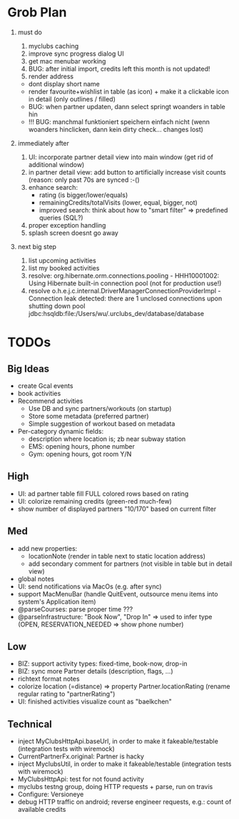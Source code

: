 
# Grob Plan

1. must do
    1. myclubs caching
    1. improve sync progress dialog UI
    1. get mac menubar working
    1. BUG: after initial import, credits left this month is not updated!
    1. render address
    * dont display short name
    * render favourite+wishlist in table (as icon) + make it a clickable icon in detail (only outlines / filled)
    * BUG: when partner updaten, dann select springt woanders in table hin
    * !!! BUG: manchmal funktioniert speichern einfach nicht (wenn woanders hinclicken, dann kein dirty check... changes lost) 

1. immediately after
    1. UI: incorporate partner detail view into main window (get rid of additional window)
    1. in partner detail view: add button to artificially increase visit counts (reason: only past 70s are synced :-()
    1. enhance search:
        * rating (is bigger/lower/equals)
        * remainingCredits/totalVisits (lower, equal, bigger, not)
        * improved search: think about how to "smart filter" => predefined queries (SQL?)
    1. proper exception handling
    1. splash screen doesnt go away

1. next big step
    1. list upcoming activities
    1. list my booked activities
    1. resolve: org.hibernate.orm.connections.pooling - HHH10001002: Using Hibernate built-in connection pool (not for production use!)
    1. resolve o.h.e.j.c.internal.DriverManagerConnectionProviderImpl - Connection leak detected: there are 1 unclosed connections upon shutting down pool jdbc:hsqldb:file:/Users/wu/.urclubs_dev/database/database

# TODOs

## Big Ideas

* create Gcal events
* book activities
* Recommend activities
    * Use DB and sync partners/workouts (on startup)
    * Store some metadata (preferred partner)
    * Simple suggestion of workout based on metadata
* Per-category dynamic fields:
    * description where location is; zb near subway station
    * EMS: opening hours, phone number
    * Gym: opening hours, got room Y/N

## High

* UI: ad partner table fill FULL colored rows based on rating
* UI: colorize remaining credits (green-red much-few)
* show number of displayed partners "10/170" based on current filter

## Med

* add new properties: 
    * locationNote (render in table next to static location address)
    * add secondary comment for partners (not visible in table but in detail view)
* global notes
* UI: send notifications via MacOs (e.g. after sync)
* support MacMenuBar (handle QuitEvent, outsource menu items into system's Application item)
* @parseCourses: parse proper time ???
* @parseInfrastructure: "Book Now", "Drop In" => used to infer type (OPEN, RESERVATION_NEEDED => show phone number)

## Low

* BIZ: support activity types: fixed-time, book-now, drop-in
* BIZ: sync more Partner details (description, flags, ...)
* richtext format notes
* colorize location (=distance) => property Partner.locationRating (rename regular rating to "partnerRating")
* UI: finished activities visualize count as "baelkchen"

## Technical

* inject MyClubsHttpApi.baseUrl, in order to make it fakeable/testable (integration tests with wiremock)
* CurrentPartnerFx.original: Partner is hacky
* inject MyclubsUtil, in order to make it fakeable/testable (integration tests with wiremock)
* MyClubsHttpApi: test for not found activity
* myclubs testng group, doing HTTP requests + parse, run on travis
* Configure: Versioneye
* debug HTTP traffic on android; reverse engineer requests, e.g.: count of available credits

